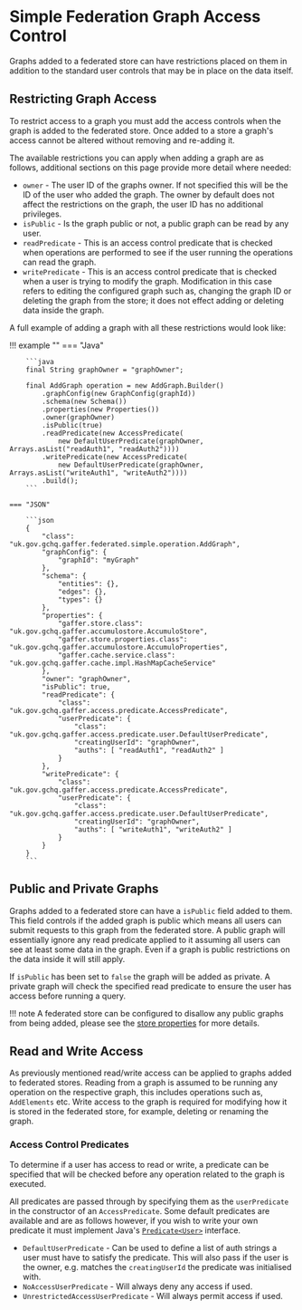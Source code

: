 # Simple Federation Graph Access Control

Graphs added to a federated store can have restrictions placed on them in
addition to the standard user controls that may be in place on the data itself.

## Restricting Graph Access

To restrict access to a graph you must add the access controls when the graph
is added to the federated store. Once added to a store a graph's access cannot
be altered without removing and re-adding it.

The available restrictions you can apply when adding a graph are as follows,
additional sections on this page provide more detail where needed:

- `owner` - The user ID of the graphs owner. If not specified this will be the
ID of the user who added the graph. The owner by default does not affect the
restrictions on the graph, the user ID has no additional privileges.
- `isPublic` - Is the graph public or not, a public graph can be read by any
  user.
- `readPredicate` - This is an access control predicate that is checked when
operations are performed to see if the user running the operations can read the
graph.
- `writePredicate` - This is an access control predicate that is checked when a
user is trying to modify the graph. Modification in this case refers to editing
the configured graph such as, changing the graph ID or deleting the graph from
the store; it does not effect adding or deleting data inside the graph.

A full example of adding a graph with all these restrictions would look like:

!!! example ""
    === "Java"

        ```java
        final String graphOwner = "graphOwner";

        final AddGraph operation = new AddGraph.Builder()
            .graphConfig(new GraphConfig(graphId))
            .schema(new Schema())
            .properties(new Properties())
            .owner(graphOwner)
            .isPublic(true)
            .readPredicate(new AccessPredicate(
                new DefaultUserPredicate(graphOwner, Arrays.asList("readAuth1", "readAuth2"))))
            .writePredicate(new AccessPredicate(
                new DefaultUserPredicate(graphOwner, Arrays.asList("writeAuth1", "writeAuth2"))))
            .build();
        ```

    === "JSON"

        ```json
        {
            "class": "uk.gov.gchq.gaffer.federated.simple.operation.AddGraph",
            "graphConfig": {
                "graphId": "myGraph"
            },
            "schema": {
                "entities": {},
                "edges": {},
                "types": {}
            },
            "properties": {
                "gaffer.store.class": "uk.gov.gchq.gaffer.accumulostore.AccumuloStore",
                "gaffer.store.properties.class": "uk.gov.gchq.gaffer.accumulostore.AccumuloProperties",
                "gaffer.cache.service.class": "uk.gov.gchq.gaffer.cache.impl.HashMapCacheService"
            },
            "owner": "graphOwner",
            "isPublic": true,
            "readPredicate": {
                "class": "uk.gov.gchq.gaffer.access.predicate.AccessPredicate",
                "userPredicate": {
                    "class": "uk.gov.gchq.gaffer.access.predicate.user.DefaultUserPredicate",
                    "creatingUserId": "graphOwner",
                    "auths": [ "readAuth1", "readAuth2" ]
                }
            },
            "writePredicate": {
                "class": "uk.gov.gchq.gaffer.access.predicate.AccessPredicate",
                "userPredicate": {
                    "class": "uk.gov.gchq.gaffer.access.predicate.user.DefaultUserPredicate",
                    "creatingUserId": "graphOwner",
                    "auths": [ "writeAuth1", "writeAuth2" ]
                }
            }
        }
        ```

## Public and Private Graphs

Graphs added to a federated store can have a `isPublic` field added to them.
This field controls if the added graph is public which means all users can
submit requests to this graph from the federated store. A public graph will
essentially ignore any read predicate applied to it assuming all users can
see at least some data in the graph. Even if a graph is public restrictions
on the data inside it will still apply.

If `isPublic` has been set to `false` the graph will be added as private.
A private graph will check the specified read predicate to ensure the user
has access before running a query.

!!! note
    A federated store can be configured to disallow any public graphs from being
    added, please see the [store properties](./configuration.md#store-properties)
    for more details.

## Read and Write Access

As previously mentioned read/write access can be applied to graphs added to
federated stores. Reading from a graph is assumed to be running any operation on
the respective graph, this includes operations such as, `AddElements` etc. Write
access to the graph is required for modifying how it is stored in the federated
store, for example, deleting or renaming the graph.

### Access Control Predicates

To determine if a user has access to read or write, a predicate can be
specified that will be checked before any operation related to the graph is
executed.

All predicates are passed through by specifying them as the `userPredicate` in
the constructor of an `AccessPredicate`. Some default predicates are available
and are as follows however, if you wish to write your own predicate it must
implement Java's [`Predicate<User>`](https://docs.oracle.com/javase/8/docs/api/java/util/function/Predicate.html)
interface.

- `DefaultUserPredicate` - Can be used to define a list of auth strings a user
must have to satisfy the predicate. This will also pass if the user is the owner, e.g.
matches the `creatingUserId` the predicate was initialised with.
- `NoAccessUserPredicate` - Will always deny any access if used.
- `UnrestrictedAccessUserPredicate` - Will always permit access if used.
